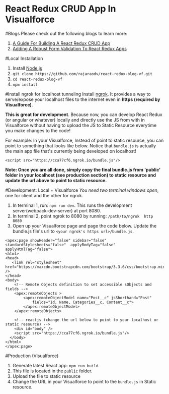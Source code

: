 # React Redux CRUD App In Visualforce


#Blogs
Please check out the following blogs to learn more:

1. <a href="https://medium.com/@rajaraodv/a-guide-for-building-a-react-redux-crud-app-7fe0b8943d0f#.kjkfygy88" target="_blank">A Guide For Building A React Redux CRUD App</a>
2. <a href="https://medium.com/@rajaraodv/adding-a-robust-form-validation-to-react-redux-apps-616ca240c124" target="_blank">Adding A Robust Form Validation To React Redux Apps</a></b> 



#Local Installation
1. Install <a href="https://nodejs.org" target="_blank">Node.js</a> 
2. `git clone https://github.com/rajaraodv/react-redux-blog-vf.git`
3. `cd react-redux-blog-vf`
4. `npm install`

#Install ngrok for localhost tunneling
Install <a href="https://ngrok.com" target="_blank">ngrok</a>. It provides a way to serve/expose your localhost files to the internet even in **https (required by Visualforce)**.  

**This is great for development**. Because now, you can develop React Redux (or angular or whatever) locally and directly use the JS from with in Visualforce without having to upload the JS to Static Resource everytime you make changes to the code!

For example: In your Visualforce,
Instead of point to static resource, you can point to something that looks like below. Notice that `bundle.js` is actually the main app file that's currently being developed on localhost!
 
`<script src="https://cca77cf6.ngrok.io/bundle.js"/>`

**Note: Once you are all done, simply copy the final bundle.js from 'public' folder in your localhost (see production section) to static resource and update the url above to point to static resource.**


#Development: Local + Visualforce
*You need two terminal windows open*, one for client and the other for ngrok.

1. In terminal 1, run: `npm run dev`. This runs the development server(webpack-dev-server) at port 8080.
2. In terminal 2, point ngrok to 8080 by running: `/path/to/ngrok  http 8080`
3. Open up your Visualforce page and page the code below. Update the bundle.js file's url to `<your ngrok's https url>/bundle.js`.

```
<apex:page showHeader="false" sidebar="false" standardStylesheets="false"  applyBodyTag="false" applyHtmlTag="false">
<html>
<head>
   <link rel="stylesheet" href="https://maxcdn.bootstrapcdn.com/bootstrap/3.3.6/css/bootstrap.min.css" />
</head>
<body>
    <!-- Remote Objects definition to set accessible sObjects and fields -->
    <apex:remoteObjects >
        <apex:remoteObjectModel name="Post__c" jsShorthand="Post" 
            fields="Id, Name, Categories__c, Content__c">
        </apex:remoteObjectModel>
    </apex:remoteObjects>

    <!-- reactjs (change the url below to point to your localhost or static resource) -->
    <div id="body" />
    <script src="https://cca77cf6.ngrok.io/bundle.js"/>
  </body>
</html>
</apex:page>
```


#Production (Visualforce)

1. Generate latest React app: `npm run build`.
2. This file is located in the `public` folder.
3. Upload the file to static resource
4. Change the URL in your Visualforce to point to the `bundle.js` in Static resource.






